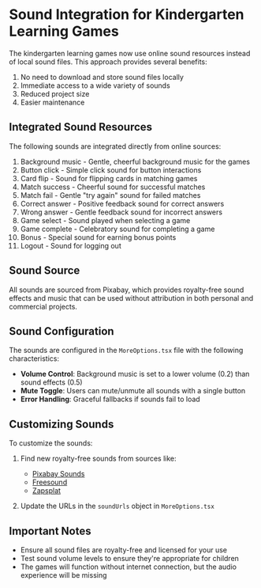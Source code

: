 # Sound Integration for Kindergarten Learning Games

The kindergarten learning games now use online sound resources instead of local sound files. This approach provides several benefits:

1. No need to download and store sound files locally
2. Immediate access to a wide variety of sounds
3. Reduced project size
4. Easier maintenance

## Integrated Sound Resources

The following sounds are integrated directly from online sources:

1. Background music - Gentle, cheerful background music for the games
2. Button click - Simple click sound for button interactions
3. Card flip - Sound for flipping cards in matching games
4. Match success - Cheerful sound for successful matches
5. Match fail - Gentle "try again" sound for failed matches
6. Correct answer - Positive feedback sound for correct answers
7. Wrong answer - Gentle feedback sound for incorrect answers
8. Game select - Sound played when selecting a game
9. Game complete - Celebratory sound for completing a game
10. Bonus - Special sound for earning bonus points
11. Logout - Sound for logging out

## Sound Source

All sounds are sourced from Pixabay, which provides royalty-free sound effects and music that can be used without attribution in both personal and commercial projects.

## Sound Configuration

The sounds are configured in the `MoreOptions.tsx` file with the following characteristics:

- **Volume Control**: Background music is set to a lower volume (0.2) than sound effects (0.5)
- **Mute Toggle**: Users can mute/unmute all sounds with a single button
- **Error Handling**: Graceful fallbacks if sounds fail to load

## Customizing Sounds

To customize the sounds:

1. Find new royalty-free sounds from sources like:
   - [Pixabay Sounds](https://pixabay.com/sound-effects/)
   - [Freesound](https://freesound.org/)
   - [Zapsplat](https://www.zapsplat.com/)

2. Update the URLs in the `soundUrls` object in `MoreOptions.tsx`

## Important Notes

- Ensure all sound files are royalty-free and licensed for your use
- Test sound volume levels to ensure they're appropriate for children
- The games will function without internet connection, but the audio experience will be missing